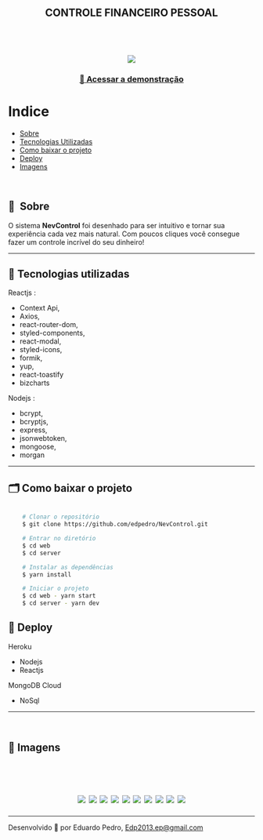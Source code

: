 <h2 align="center">
   CONTROLE FINANCEIRO PESSOAL
</h2>
<br>
<h1 align="center">
    <img src="./assets/video1.gif">
</h1>

<h3 align="center">
    <a href="https://nev-front.herokuapp.com/">🔗 Acessar a demonstração</a>
<h3 >

# Indice

- [Sobre](#-sobre)
- [Tecnologias Utilizadas](#-tecnologias-utilizadas)
- [Como baixar o projeto](#-como-baixar-o-projeto)
- [Deploy](#-deploy)
- [Imagens](#-imagens)

<br>

## 🔖&nbsp; Sobre

O sistema **NevControl** foi desenhado para ser intuitivo e tornar sua experiência cada vez mais natural. Com poucos cliques você consegue fazer um controle incrível do seu dinheiro!

---

## 🚀 Tecnologias utilizadas

Reactjs :

- Context Api,
- Axios,
- react-router-dom,
- styled-components,
- react-modal,
- styled-icons,
- formik,
- yup,
- react-toastify
- bizcharts

Nodejs :

- bcrypt,
- bcryptjs,
- express,
- jsonwebtoken,
- mongoose,
- morgan

---

## 🗂 Como baixar o projeto

```bash

    # Clonar o repositório
    $ git clone https://github.com/edpedro/NevControl.git

    # Entrar no diretório
    $ cd web
    $ cd server

    # Instalar as dependências
    $ yarn install

    # Iniciar o projeto
    $ cd web - yarn start
    $ cd server - yarn dev
```

## 🚧 Deploy

Heroku

- Nodejs
- Reactjs

MongoDB Cloud

- NoSql

---

<br>

## 🎁 Imagens

<br>

<h1 align="center">
    <img src="./assets/image1.png">
    <img src="./assets/image2.png">
    <img src="./assets/image3.png">
    <img src="./assets/image4.png">
    <img src="./assets/image5.png">
    <img src="./assets/image6.png">
    <img src="./assets/image7.png">
    <img src="./assets/image8.png">
    <img src="./assets/image9.png">
    <img src="./assets/image10.png">
   
</h1>

---

Desenvolvido 💜 por Eduardo Pedro, Edp2013.ep@gmail.com
